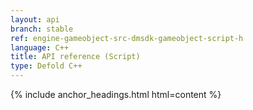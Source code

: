 ```yaml
---
layout: api
branch: stable
ref: engine-gameobject-src-dmsdk-gameobject-script-h
language: C++
title: API reference (Script)
type: Defold C++
---
```

{% include anchor_headings.html html=content %}